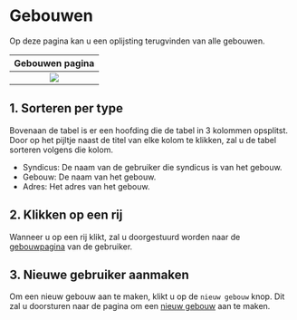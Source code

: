 # Gebouwen

Op deze pagina kan u een oplijsting terugvinden van alle gebouwen.

|                Gebouwen pagina                |
|:-----------------------------------------------:|
| ![](TODO) |

## 1. Sorteren per type
Bovenaan de tabel is er een hoofding die de tabel in 3 kolommen opsplitst.
Door op het pijltje naast de titel van elke kolom te klikken, zal u de tabel
sorteren volgens die kolom.

- Syndicus: De naam van de gebruiker die syndicus is van het gebouw.
- Gebouw: De naam van het gebouw.
- Adres: Het adres van het gebouw.

## 2. Klikken op een rij
Wanneer u op een rij klikt, zal u doorgestuurd worden naar de [gebouwpagina](../detail/gebouw.md)
van de gebruiker.

## 3. Nieuwe gebruiker aanmaken
Om een nieuw gebouw aan te maken, klikt u op de `nieuw gebouw` knop. Dit zal u doorsturen
naar de pagina om een [nieuw gebouw](../create/create_gebouwen.md) aan te maken.